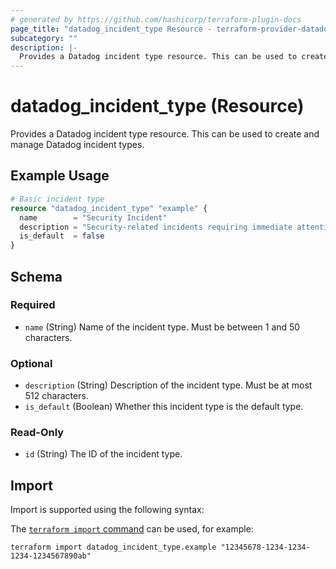 ```yaml
---
# generated by https://github.com/hashicorp/terraform-plugin-docs
page_title: "datadog_incident_type Resource - terraform-provider-datadog"
subcategory: ""
description: |-
  Provides a Datadog incident type resource. This can be used to create and manage Datadog incident types.
---
```


# datadog_incident_type (Resource)

Provides a Datadog incident type resource. This can be used to create and manage Datadog incident types.

## Example Usage

```terraform
# Basic incident type
resource "datadog_incident_type" "example" {
  name        = "Security Incident"
  description = "Security-related incidents requiring immediate attention"
  is_default  = false
}
```

<!-- schema generated by tfplugindocs -->
## Schema

### Required

- `name` (String) Name of the incident type. Must be between 1 and 50 characters.

### Optional

- `description` (String) Description of the incident type. Must be at most 512 characters.
- `is_default` (Boolean) Whether this incident type is the default type.

### Read-Only

- `id` (String) The ID of the incident type.

## Import

Import is supported using the following syntax:

The [`terraform import` command](https://developer.hashicorp.com/terraform/cli/commands/import) can be used, for example:

```shell
terraform import datadog_incident_type.example "12345678-1234-1234-1234-1234567890ab"
```
